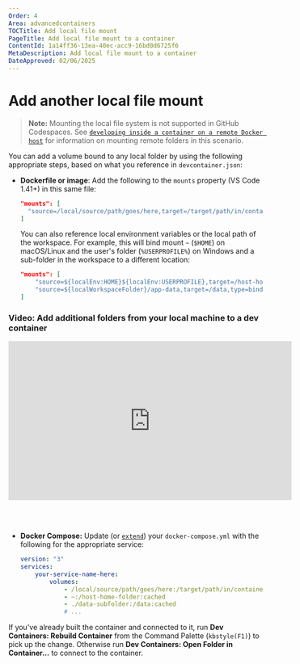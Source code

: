```yaml
---
Order: 4
Area: advancedcontainers
TOCTitle: Add local file mount
PageTitle: Add local file mount to a container
ContentId: 1a14ff36-13ea-40ec-acc9-16bd0d6725f6
MetaDescription: Add local file mount to a container
DateApproved: 02/06/2025
---
```


# Add another local file mount

> **Note:** Mounting the local file system is not supported in GitHub
> Codespaces. See
> [`developing inside a container on a remote Docker host`](/remote/advancedcontainers/develop-remote-host.md)
> for information on mounting remote folders in this scenario.

You can add a volume bound to any local folder by using the following
appropriate steps, based on what you reference in `devcontainer.json`:

- **Dockerfile or image**: Add the following to the `mounts` property (VS Code
  1.41+) in this same file:

    ```json
    "mounts": [
      "source=/local/source/path/goes/here,target=/target/path/in/container/goes/here,type=bind,consistency=cached"
    ]
    ```

    You can also reference local environment variables or the local path of the
    workspace. For example, this will bind mount `~` (`$HOME`) on macOS/Linux
    and the user's folder (`%USERPROFILE%`) on Windows and a sub-folder in the
    workspace to a different location:

    ```json
    "mounts": [
        "source=${localEnv:HOME}${localEnv:USERPROFILE},target=/host-home-folder,type=bind,consistency=cached",
        "source=${localWorkspaceFolder}/app-data,target=/data,type=bind,consistency=cached"
    ]
    ```

### Video: Add additional folders from your local machine to a dev container

<iframe width="560" height="315" src="https://www.youtube-nocookie.com/embed/L1-dx-ZD0Ao" title="YouTube video player" frameborder="0" allow="accelerometer; autoplay; clipboard-write; encrypted-media; gyroscope; picture-in-picture" allowfullscreen></iframe>

<br><br>

- **Docker Compose:** Update (or
  [`extend`](/docs/devcontainers/create-dev-container.md#extend-your-docker-compose-file-for-development))
  your `docker-compose.yml` with the following for the appropriate service:

    ```yaml
    version: "3"
    services:
        your-service-name-here:
            volumes:
                - /local/source/path/goes/here:/target/path/in/container/goes/here:cached
                - ~:/host-home-folder:cached
                - ./data-subfolder:/data:cached
                # ...
    ```

If you've already built the container and connected to it, run **Dev Containers:
Rebuild Container** from the Command Palette (`kbstyle(F1)`) to pick up the
change. Otherwise run **Dev Containers: Open Folder in Container...** to connect
to the container.
